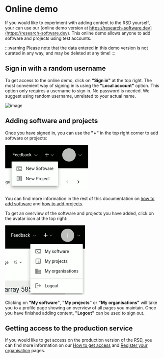 # Online demo

If you would like to experiment with adding content to the RSD yourself, your can use our [online demo version at https://research-software.dev](https://research-software.dev). This online demo allows anyone to add software and projects using test accounts.

:::warning
Please note that the data entered in this demo version is not curated in any way, and may be deleted at any time!
:::

## Sign in with a random username

To get access to the online demo, click on __"Sign in"__ at the top right. The most convenient way of signing in is using the __"Local account"__ option. This option only requires a username
to sign in. No password is needed. We suggest using random username, unrelated to your actual name.

![image](../03-rsd-instance/img/rsd-login-tester.gif)

## Adding software and projects

Once you have signed in, you can use the __"+"__ in the top right corner to add software or projects:

![image](img/plus-software-projects.gif)

You can find more information in the rest of this documentation on [how to add software](/users/adding-software) and
[how to add projects](/users/adding-projects).

To get an overview of the software and projects you have added, click
on the avatar icon at the top right:

![image](img/my-software.gif)

Clicking on __"My software"__, __"My projects"__ or __"My organisations"__ will take you to a profile page showing
an overview of all pages you maintain. Once you have finished adding content, __"Logout"__ can be used to sign out.

## Getting access to the production service

If you would like to get access on the production version of the RSD, you can find more information on our
[How to get access](/users/getting-access) and [Register your organisation](/users/register-organisation) pages.
